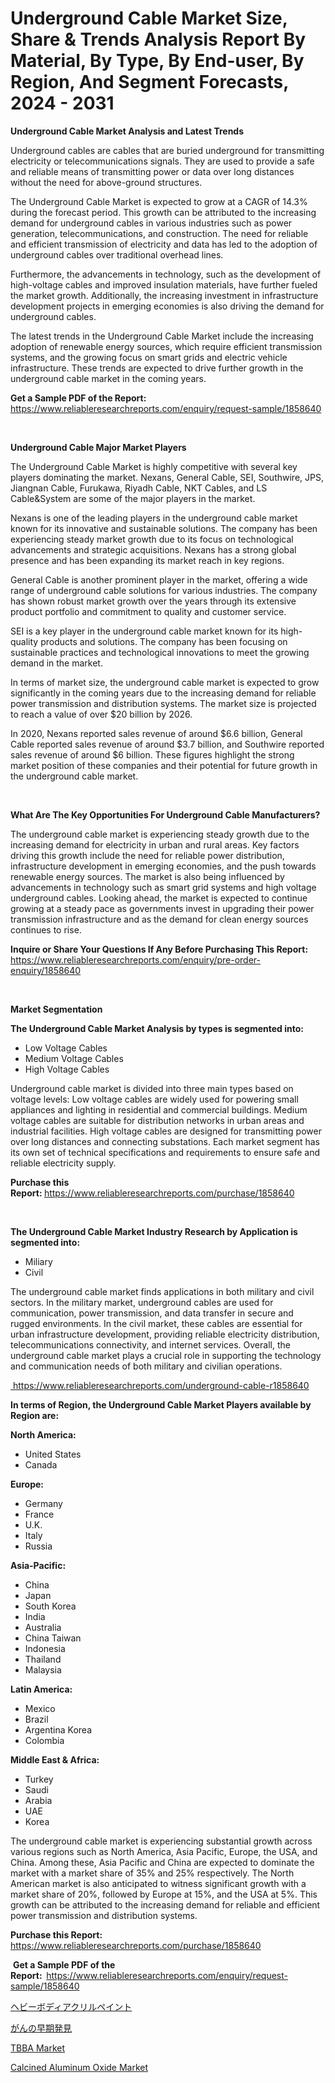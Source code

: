 <p><h1>Underground Cable Market Size, Share & Trends Analysis Report By Material, By Type, By End-user, By Region, And Segment Forecasts, 2024 - 2031</h1></p><p><strong>Underground Cable Market Analysis and Latest Trends</strong></p>
<p><p>Underground cables are cables that are buried underground for transmitting electricity or telecommunications signals. They are used to provide a safe and reliable means of transmitting power or data over long distances without the need for above-ground structures.</p><p>The Underground Cable Market is expected to grow at a CAGR of 14.3% during the forecast period. This growth can be attributed to the increasing demand for underground cables in various industries such as power generation, telecommunications, and construction. The need for reliable and efficient transmission of electricity and data has led to the adoption of underground cables over traditional overhead lines.</p><p>Furthermore, the advancements in technology, such as the development of high-voltage cables and improved insulation materials, have further fueled the market growth. Additionally, the increasing investment in infrastructure development projects in emerging economies is also driving the demand for underground cables.</p><p>The latest trends in the Underground Cable Market include the increasing adoption of renewable energy sources, which require efficient transmission systems, and the growing focus on smart grids and electric vehicle infrastructure. These trends are expected to drive further growth in the underground cable market in the coming years.</p></p>
<p><strong>Get a Sample PDF of the Report:&nbsp;</strong> <a href="https://www.reliableresearchreports.com/enquiry/request-sample/1858640">https://www.reliableresearchreports.com/enquiry/request-sample/1858640</a></p>
<p>&nbsp;</p>
<p><strong>Underground Cable Major Market Players</strong></p>
<p><p>The Underground Cable Market is highly competitive with several key players dominating the market. Nexans, General Cable, SEI, Southwire, JPS, Jiangnan Cable, Furukawa, Riyadh Cable, NKT Cables, and LS Cable&System are some of the major players in the market.</p><p>Nexans is one of the leading players in the underground cable market known for its innovative and sustainable solutions. The company has been experiencing steady market growth due to its focus on technological advancements and strategic acquisitions. Nexans has a strong global presence and has been expanding its market reach in key regions.</p><p>General Cable is another prominent player in the market, offering a wide range of underground cable solutions for various industries. The company has shown robust market growth over the years through its extensive product portfolio and commitment to quality and customer service.</p><p>SEI is a key player in the underground cable market known for its high-quality products and solutions. The company has been focusing on sustainable practices and technological innovations to meet the growing demand in the market.</p><p>In terms of market size, the underground cable market is expected to grow significantly in the coming years due to the increasing demand for reliable power transmission and distribution systems. The market size is projected to reach a value of over $20 billion by 2026.</p><p>In 2020, Nexans reported sales revenue of around $6.6 billion, General Cable reported sales revenue of around $3.7 billion, and Southwire reported sales revenue of around $6 billion. These figures highlight the strong market position of these companies and their potential for future growth in the underground cable market.</p></p>
<p>&nbsp;</p>
<p><strong>What Are The Key Opportunities For Underground Cable Manufacturers?</strong></p>
<p><p>The underground cable market is experiencing steady growth due to the increasing demand for electricity in urban and rural areas. Key factors driving this growth include the need for reliable power distribution, infrastructure development in emerging economies, and the push towards renewable energy sources. The market is also being influenced by advancements in technology such as smart grid systems and high voltage underground cables. Looking ahead, the market is expected to continue growing at a steady pace as governments invest in upgrading their power transmission infrastructure and as the demand for clean energy sources continues to rise.</p></p>
<p><strong>Inquire or Share Your Questions If Any Before Purchasing This Report:</strong> <a href="https://www.reliableresearchreports.com/enquiry/pre-order-enquiry/1858640">https://www.reliableresearchreports.com/enquiry/pre-order-enquiry/1858640</a></p>
<p>&nbsp;</p>
<p><strong>Market Segmentation</strong></p>
<p><strong>The Underground Cable Market Analysis by types is segmented into:</strong></p>
<p><ul><li>Low Voltage Cables</li><li>Medium Voltage Cables</li><li>High Voltage Cables</li></ul></p>
<p><p>Underground cable market is divided into three main types based on voltage levels: Low voltage cables are widely used for powering small appliances and lighting in residential and commercial buildings. Medium voltage cables are suitable for distribution networks in urban areas and industrial facilities. High voltage cables are designed for transmitting power over long distances and connecting substations. Each market segment has its own set of technical specifications and requirements to ensure safe and reliable electricity supply.</p></p>
<p><strong>Purchase this Report:&nbsp;</strong><a href="https://www.reliableresearchreports.com/purchase/1858640">https://www.reliableresearchreports.com/purchase/1858640</a></p>
<p>&nbsp;</p>
<p><strong>The Underground Cable Market Industry Research by Application is segmented into:</strong></p>
<p><ul><li>Miliary</li><li>Civil</li></ul></p>
<p><p>The underground cable market finds applications in both military and civil sectors. In the military market, underground cables are used for communication, power transmission, and data transfer in secure and rugged environments. In the civil market, these cables are essential for urban infrastructure development, providing reliable electricity distribution, telecommunications connectivity, and internet services. Overall, the underground cable market plays a crucial role in supporting the technology and communication needs of both military and civilian operations.</p></p>
<p><a href="https://www.reliableresearchreports.com/underground-cable-r1858640">&nbsp;https://www.reliableresearchreports.com/underground-cable-r1858640</a></p>
<p><strong>In terms of Region, the Underground Cable Market Players available by Region are:</strong></p>
<p>
    <p> <strong> North America: </strong>
        <ul>
            <li>United States</li>
            <li>Canada</li>
        </ul>
        </p> 
    <p> <strong> Europe: </strong>
        <ul>
            <li>Germany</li>
            <li>France</li>
            <li>U.K.</li>
            <li>Italy</li>
            <li>Russia</li>
        </ul>
        </p> 
    <p> <strong> Asia-Pacific: </strong>
        <ul>
            <li>China</li>
            <li>Japan</li>
            <li>South Korea</li>
            <li>India</li>
            <li>Australia</li>
            <li>China Taiwan</li>
            <li>Indonesia</li>
            <li>Thailand</li>
            <li>Malaysia</li>
        </ul>
        </p> 
    <p> <strong> Latin America: </strong>
        <ul>
            <li>Mexico</li>
            <li>Brazil</li>
            <li>Argentina Korea</li>
            <li>Colombia</li>
        </ul>
        </p> 
    <p> <strong> Middle East & Africa: </strong>
        <ul>
            <li>Turkey</li>
            <li>Saudi</li>
            <li>Arabia</li>
            <li>UAE</li>
            <li>Korea</li>
        </ul>
    </p>
    </p>
<p><p>The underground cable market is experiencing substantial growth across various regions such as North America, Asia Pacific, Europe, the USA, and China. Among these, Asia Pacific and China are expected to dominate the market with a market share of 35% and 25% respectively. The North American market is also anticipated to witness significant growth with a market share of 20%, followed by Europe at 15%, and the USA at 5%. This growth can be attributed to the increasing demand for reliable and efficient power transmission and distribution systems.</p></p>
<p><strong>Purchase this Report: </strong><a href="https://www.reliableresearchreports.com/purchase/1858640">https://www.reliableresearchreports.com/purchase/1858640</a></p>
<p>&nbsp;<strong>Get a Sample PDF of the Report:&nbsp;&nbsp;</strong><a href="https://www.reliableresearchreports.com/enquiry/request-sample/1858640">https://www.reliableresearchreports.com/enquiry/request-sample/1858640</a></p>
<p><strong></strong></p>
<p><p><a href="https://github.com/nemesis2824/Market-Research-Report-List-1/blob/main/822815232455.md">ヘビーボディアクリルペイント</a></p><p><a href="https://github.com/pepo3k/Market-Research-Report-List-1/blob/main/363728632454.md">がんの早期発見</a></p><p><a href="https://issuu.com/reportprime-2/docs/tbba-market-size-2030.pptx">TBBA Market</a></p><p><a href="https://issuu.com/reportprime-2/docs/calcined-aluminum-oxide-market-size-2030.pptx">Calcined Aluminum Oxide Market</a></p></p>